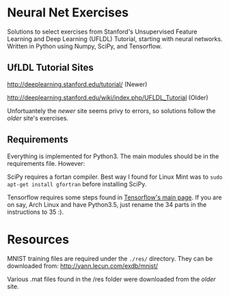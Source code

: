 Neural Net Exercises
==============

Solutions to select exercises from Stanford's Unsupervised Feature Learning and Deep Learning (UFLDL) Tutorial, starting with neural networks. Written in Python using Numpy, SciPy, and Tensorflow.

## UfLDL Tutorial Sites
http://deeplearning.stanford.edu/tutorial/ (Newer)

http://deeplearning.stanford.edu/wiki/index.php/UFLDL_Tutorial (Older)

Unfortuantely the *newer* site seems privy to errors, so solutions follow the *older* site's exercises.

## Requirements
Everything is implemented for Python3. The main modules should be in the requirements file.  However:

SciPy requires a fortan compiler.  Best way I found for Linux Mint was to `sudo apt-get install gfortran` before installing SciPy.

Tensorflow requires some steps found in [Tensorflow's main page](https://www.tensorflow.org/versions/r0.8/get_started/os_setup.html#pip-installation). If you are on say, Arch Linux and have Python3.5, just rename the 34 parts in the instructions to 35 :).

Resources
==============

MNIST training files are required under the `./res/` directory.  They can be downloaded from:
http://yann.lecun.com/exdb/mnist/

Various .mat files found in the /res folder were downloaded from the *older* site.
